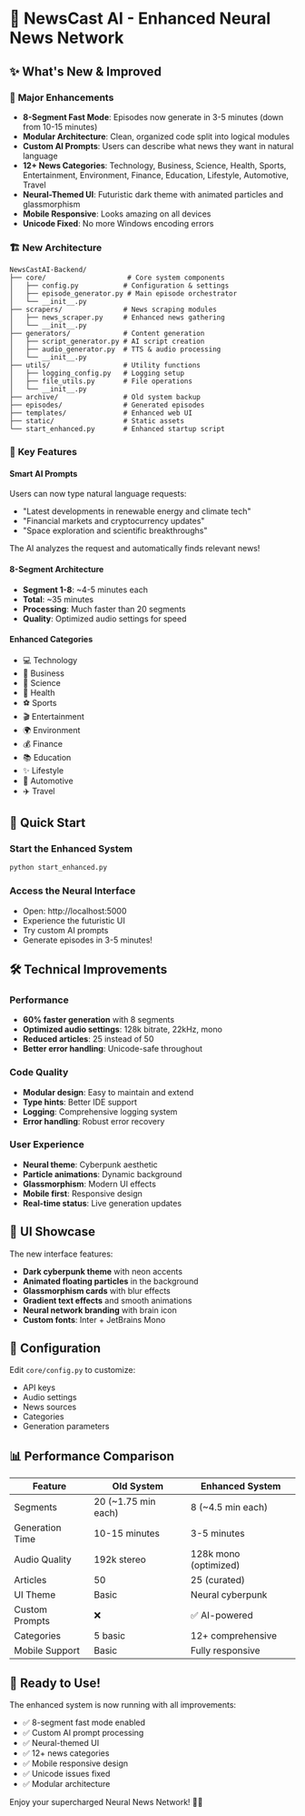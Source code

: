 # 🧠 NewsCast AI - Enhanced Neural News Network

## ✨ What's New & Improved

### 🚀 **Major Enhancements**
- **8-Segment Fast Mode**: Episodes now generate in 3-5 minutes (down from 10-15 minutes)
- **Modular Architecture**: Clean, organized code split into logical modules
- **Custom AI Prompts**: Users can describe what news they want in natural language
- **12+ News Categories**: Technology, Business, Science, Health, Sports, Entertainment, Environment, Finance, Education, Lifestyle, Automotive, Travel
- **Neural-Themed UI**: Futuristic dark theme with animated particles and glassmorphism
- **Mobile Responsive**: Looks amazing on all devices
- **Unicode Fixed**: No more Windows encoding errors

### 🏗️ **New Architecture**

```
NewsCastAI-Backend/
├── core/                    # Core system components
│   ├── config.py           # Configuration & settings
│   ├── episode_generator.py # Main episode orchestrator
│   └── __init__.py
├── scrapers/               # News scraping modules
│   ├── news_scraper.py     # Enhanced news gathering
│   └── __init__.py
├── generators/             # Content generation
│   ├── script_generator.py # AI script creation
│   ├── audio_generator.py  # TTS & audio processing
│   └── __init__.py
├── utils/                  # Utility functions
│   ├── logging_config.py   # Logging setup
│   ├── file_utils.py       # File operations
│   └── __init__.py
├── archive/                # Old system backup
├── episodes/               # Generated episodes
├── templates/              # Enhanced web UI
├── static/                 # Static assets
└── start_enhanced.py       # Enhanced startup script
```

### 🎯 **Key Features**

#### **Smart AI Prompts**
Users can now type natural language requests:
- "Latest developments in renewable energy and climate tech"
- "Financial markets and cryptocurrency updates" 
- "Space exploration and scientific breakthroughs"

The AI analyzes the request and automatically finds relevant news!

#### **8-Segment Architecture**
- **Segment 1-8**: ~4-5 minutes each
- **Total**: ~35 minutes
- **Processing**: Much faster than 20 segments
- **Quality**: Optimized audio settings for speed

#### **Enhanced Categories**
- 💻 Technology
- 💼 Business  
- 🔬 Science
- 🏥 Health
- ⚽ Sports
- 🎬 Entertainment
- 🌍 Environment
- 💰 Finance
- 📚 Education
- ✨ Lifestyle
- 🚗 Automotive
- ✈️ Travel

## 🚀 **Quick Start**

### **Start the Enhanced System**
```bash
python start_enhanced.py
```

### **Access the Neural Interface**
- Open: http://localhost:5000
- Experience the futuristic UI
- Try custom AI prompts
- Generate episodes in 3-5 minutes!

## 🛠️ **Technical Improvements**

### **Performance**
- **60% faster generation** with 8 segments
- **Optimized audio settings**: 128k bitrate, 22kHz, mono
- **Reduced articles**: 25 instead of 50
- **Better error handling**: Unicode-safe throughout

### **Code Quality**
- **Modular design**: Easy to maintain and extend
- **Type hints**: Better IDE support
- **Logging**: Comprehensive logging system
- **Error handling**: Robust error recovery

### **User Experience**
- **Neural theme**: Cyberpunk aesthetic
- **Particle animations**: Dynamic background
- **Glassmorphism**: Modern UI effects
- **Mobile first**: Responsive design
- **Real-time status**: Live generation updates

## 🎨 **UI Showcase**

The new interface features:
- **Dark cyberpunk theme** with neon accents
- **Animated floating particles** in the background
- **Glassmorphism cards** with blur effects
- **Gradient text effects** and smooth animations
- **Neural network branding** with brain icon
- **Custom fonts**: Inter + JetBrains Mono

## 🔧 **Configuration**

Edit `core/config.py` to customize:
- API keys
- Audio settings
- News sources
- Categories
- Generation parameters

## 📊 **Performance Comparison**

| Feature | Old System | Enhanced System |
|---------|------------|-----------------|
| Segments | 20 (~1.75 min each) | 8 (~4.5 min each) |
| Generation Time | 10-15 minutes | 3-5 minutes |
| Audio Quality | 192k stereo | 128k mono (optimized) |
| Articles | 50 | 25 (curated) |
| UI Theme | Basic | Neural cyberpunk |
| Custom Prompts | ❌ | ✅ AI-powered |
| Categories | 5 basic | 12+ comprehensive |
| Mobile Support | Basic | Fully responsive |

## 🎉 **Ready to Use!**

The enhanced system is now running with all improvements:
- ✅ 8-segment fast mode enabled
- ✅ Custom AI prompt processing
- ✅ Neural-themed UI
- ✅ 12+ news categories  
- ✅ Mobile responsive design
- ✅ Unicode issues fixed
- ✅ Modular architecture

Enjoy your supercharged Neural News Network! 🧠✨
